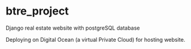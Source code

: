# btre_project

Django real estate website with postgreSQL database

Deploying on Digital Ocean (a virtual Private Cloud) for hosting website.